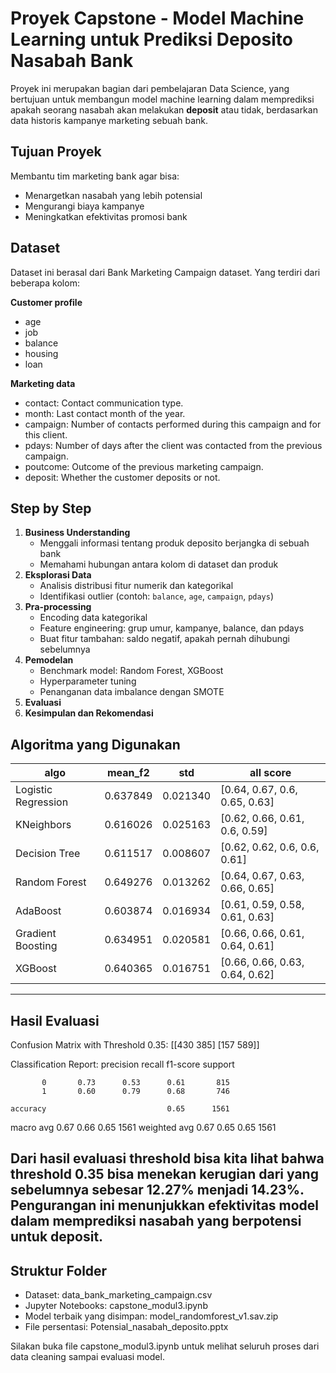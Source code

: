  # Proyek Capstone - Model Machine Learning untuk Prediksi Deposito Nasabah Bank

Proyek ini merupakan bagian dari pembelajaran Data Science, yang bertujuan untuk membangun model machine learning dalam memprediksi apakah seorang nasabah akan melakukan **deposit** atau tidak, berdasarkan data historis kampanye marketing sebuah bank.

## Tujuan Proyek

Membantu tim marketing bank agar bisa:
- Menargetkan nasabah yang lebih potensial
- Mengurangi biaya kampanye
- Meningkatkan efektivitas promosi bank


## Dataset

Dataset ini berasal dari  Bank Marketing Campaign dataset. Yang terdiri dari beberapa kolom:

**Customer profile**
- age
- job
- balance
- housing
- loan

**Marketing data**
- contact: Contact communication type.
- month: Last contact month of the year.
- campaign: Number of contacts performed during this campaign and for this client.
- pdays: Number of days after the client was contacted from the previous campaign.
- poutcome: Outcome of the previous marketing campaign.
- deposit: Whether the customer deposits or not.

## Step by Step

1. **Business Understanding**
   - Menggali informasi tentang produk deposito berjangka di sebuah bank
   - Memahami hubungan antara kolom di dataset dan produk
2. **Eksplorasi Data**
   - Analisis distribusi fitur numerik dan kategorikal
   - Identifikasi outlier (contoh: `balance`, `age`, `campaign`, `pdays`)
3. **Pra-processing**
   - Encoding data kategorikal
   - Feature engineering: grup umur, kampanye, balance, dan pdays
   - Buat fitur tambahan: saldo negatif, apakah pernah dihubungi sebelumnya
4. **Pemodelan**
   - Benchmark model: Random Forest, XGBoost
   - Hyperparameter tuning
   - Penanganan data imbalance dengan SMOTE
5. **Evaluasi**
6. **Kesimpulan dan Rekomendasi**


## Algoritma yang Digunakan
| algo	                  |mean_f2	  |std	      |all score                      |
|-------------------------|-----------|-----------|-------------------------------|
|Logistic Regression      |0.637849   |0.021340   |[0.64, 0.67, 0.6, 0.65, 0.63]  |
|KNeighbors               |0.616026   |0.025163   |[0.62, 0.66, 0.61, 0.6, 0.59]  |
|Decision Tree            |0.611517   |0.008607   |[0.62, 0.62, 0.6, 0.6, 0.61]   |
|Random Forest            |0.649276   |0.013262   |[0.64, 0.67, 0.63, 0.66, 0.65] |
|AdaBoost                 |0.603874   |0.016934   |[0.61, 0.59, 0.58, 0.61, 0.63] |
|Gradient Boosting        |0.634951   |0.020581   |[0.66, 0.66, 0.61, 0.64, 0.61] |
|XGBoost                  |0.640365   |0.016751   |[0.66, 0.66, 0.63, 0.64, 0.62] |


---

## Hasil Evaluasi

Confusion Matrix with Threshold 0.35:
 [[430 385]
 [157 589]]

Classification Report:
               precision    recall  f1-score   support

           0       0.73      0.53      0.61       815
           1       0.60      0.79      0.68       746

    accuracy                           0.65      1561
   macro avg       0.67      0.66      0.65      1561
weighted avg       0.67      0.65      0.65      1561

## Dari hasil evaluasi threshold bisa kita lihat bahwa threshold 0.35 bisa menekan kerugian dari yang sebelumnya sebesar 12.27% menjadi 14.23%. Pengurangan ini menunjukkan efektivitas model dalam memprediksi nasabah yang berpotensi untuk deposit.


## Struktur Folder
- Dataset: data_bank_marketing_campaign.csv
- Jupyter Notebooks: capstone_modul3.ipynb
- Model terbaik yang disimpan: model_randomforest_v1.sav.zip
- File persentasi: Potensial_nasabah_deposito.pptx

Silakan buka file capstone_modul3.ipynb untuk melihat seluruh proses dari data cleaning sampai evaluasi model.


